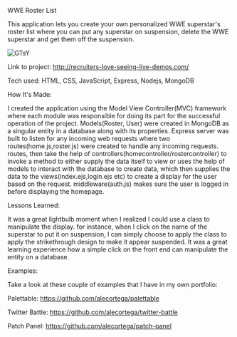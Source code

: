WWE Roster List

This application lets you create your own personalized WWE superstar's roster list where you can put any superstar on suspension, delete the WWE superstar and get them off the suspension.

![GTsY](https://github.com/user-attachments/assets/63883730-a349-414f-bb80-30e361aa5bed)

Link to project: http://recruiters-love-seeing-live-demos.com/

Tech used: HTML, CSS, JavaScript, Express, Nodejs, MongoDB

How It's Made:

I created the application using the Model View Controller(MVC) framework where each module was responsible for doing its part for the successful operation of the project. Models(Roster, User) were created in MongoDB as a singular entity in a database along with its properties. Express server was built to listen for any incoming web requests where two routes(home.js,roster.js) were created to handle any incoming requests. routes, then take the help of controllers(homecontroller/rostercontroller) to invoke a method to either supply the data itself to view or uses the help of models to interact with the database to create data, which then supplies the data to the views(index.ejs,login.ejs etc) to create a display for the user based on the request. middleware(auth.js) makes sure the user is logged in before displaying the homepage.

Lessons Learned:

It was a great lightbulb moment when I realized I could use a class to manipulate the display. for instance, when I click on the name of the superstar to put it on suspension, I can simply choose to apply the class to apply the strikethrough design to make it appear suspended. It was a great learning experience how a simple click on the front end can manipulate the entity on a database.

Examples:

Take a look at these couple of examples that I have in my own portfolio:

Palettable: https://github.com/alecortega/palettable

Twitter Battle: https://github.com/alecortega/twitter-battle

Patch Panel: https://github.com/alecortega/patch-panel
